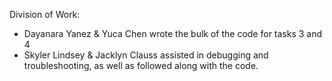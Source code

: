 Division of Work:
  - Dayanara Yanez & Yuca Chen wrote the bulk of the code for tasks 3 and 4
  - Skyler Lindsey & Jacklyn Clauss assisted in debugging and troubleshooting, as well as followed along with the code.
